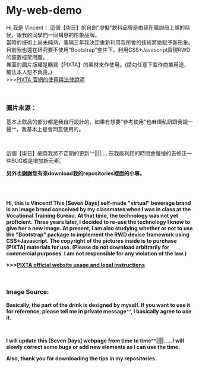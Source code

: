 # My-web-demo  


Hi,我是 Vincent！
這個【柒日】的自創"虛擬"飲料品牌是由我在職訓局上課的時候，跟我的同學們一同構思的形象品牌。  
當時的技術上尚未純熟，事隔三年我決定重新利用我所會的技術將她賦予新形象。  
目前我也還在研究要不使用"Bootstrap"套件下，利用CSS+Javascript實現RWD的裝置框架問題。  
裡面的圖片版權是購買【PIXTA】的素材來作使用。(請勿任意下載作商業用途，觸法本人恕不負責。)  
\>>>[PIXTA 官網的使用與法律說明](https://tw.pixtastock.com/faq#What_are_Royalty-Free_RF_contents)  

<br>

### 圖片來源：  
基本上飲品的部分都是我自行設計的，如果有想要"參考使用"也麻煩私訊跟我說一聲^^，我基本上是會同意使用的。  

<br>

這個【柒日】網頁我將不定期的更新^^||||.....在我能利用的時間會慢慢的去修正一些BUG或是增加新元素。

<b>另外也謝謝您有來download我的repositories裡面的小專。


<br>
<br>

Hi, this is Vincent!
This [Seven Days] self-made "virtual" beverage brand is an image brand conceived by my classmates when I was in class at the Vocational Training Bureau.
At that time, the technology was not yet proficient. Three years later, I decided to re-use the technology I know to give her a new image.
At present, I am also studying whether or not to use the "Bootstrap" package to implement the RWD device framework using CSS+Javascript.
The copyright of the pictures inside is to purchase [PIXTA] materials for use. (Please do not download arbitrarily for commercial purposes. I am not responsible for any violation of the law.)  

\>>>[PIXTA official website usage and legal instructions](https://tw.pixtastock.com/faq#What_are_Royalty-Free_RF_contents)

<br>

### <b>Image Source:  
Basically, the part of the drink is designed by myself. If you want to use it for reference, please tell me in private message^^, I basically agree to use it.

<br>

I will update this [Seven Days] webpage from time to time^^||||.....I will slowly correct some bugs or add new elements as I can use the time.

Also, thank you for downloading the tips in my repositories.
